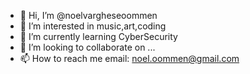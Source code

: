 - 👋 Hi, I’m @noelvargheseoommen
- 👀 I’m interested in music,art,coding
- 🌱 I’m currently learning CyberSecurity
- 💞️ I’m looking to collaborate on ...
- 📫 How to reach me email: noel.oommen@gmail.com

<!---
noelvargheseoommen/noelvargheseoommen is a ✨ special ✨ repository because its `README.md` (this file) appears on your GitHub profile.
You can click the Preview link to take a look at your changes.
--->

